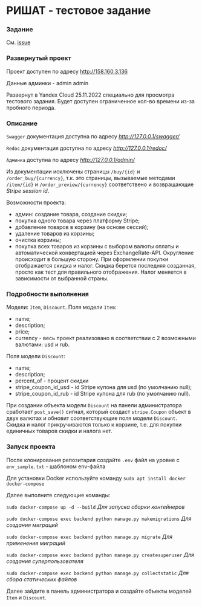 # РИШАТ - тестовое задание

### Задание
См. [issue](https://github.com/vlad397/rishat_test/issues/1)

### Развернутый проект
Проект доступен по адресу http://158.160.3.136

Данные админки - admin admin

Развернут в Yandex Cloud 25.11.2022 специально для просмотра тестового задания. Будет доступен ограниченное кол-во
времени из-за пробного периода.

### Описание

`Swagger` документация доступна по адресу *http://127.0.0.1/swagger/*

`Redoc` документация доступна по адресу *http://127.0.0.1/redoc/*

`Админка` доступна по адресу *http://127.0.0.1/admin/*


Из документации исключены страницы `/buy/{id}` и `/order_buy/{currency}`, т.к. это страницы, вызываемые методами 
`/item/{id}` и `/order_preview/{currency}` соответствено и возвращающие *Stripe session id*.


Возможности проекта:

- админ: создание товара, создание скидки;
- покупка одного товара через платформу Stripe;
- добавление товаров в корзину (на основе сессий);
- удаление товаров из корзины;
- очистка корзины;
- покупка всех товаров из корзины с выбором валюты оплаты и автоматической конвертацией через ExchangeRate-API.
Округление происходит в большую сторону. При оформлении покупки отображается скидка и налог. Скидка берется
последняя созданная, просто как тест для правильного отображения. Налог меняется в зависимости от выбранной страны.


### Подробности выполнения

Модели: `Item`, `Discount`.
Поля модели `Item`:
- name;
- description;
- price;
- currency - весь проект реализовано в соответствии с 2 возможными валютами: usd и rub.

Поля модели `Discount`:
- name;
- description;
- percent_of - процент скидки
- stripe_coupon_id_usd - id Stripe купона для usd (по умолчанию null);
- stripe_coupon_id_rub - id Stripe купона для rub (по умолчанию null).


При создании объекта модели `Discount` на панели администратора сработает `post_save()` сигнал, который создаст
`stripe.Coupon` объект в двух валютах и обновит соответствующие поля модели `Discount`. Скидка и налог прикручиваются
только к корзине, т.е. для покупки единичных товаров скидки и налога нет.


### Запуск проекта
После клонирования репозитария создайте `.env` файл на уровне с `env_sample.txt` - шаблоном env-файла

Для установки Docker используйте команду `sudo apt install docker docker-compose`

Далее выполните следующие команды:

`sudo docker-compose up -d --build` *Для запуска сборки контейнеров*

`sudo docker-compose exec backend python manage.py makemigrations` *Для создания миграций*

`sudo docker-compose exec backend python manage.py migrate` *Для применения миграций*

`sudo docker-compose exec backend python manage.py createsuperuser` *Для создания суперпользователя*

`sudo docker-compose exec backend python manage.py collectstatic` *Для сбора статических файлов*

Далее зайдите в панель администратора и создайте объекты моделей `Item` и `Discount`.
